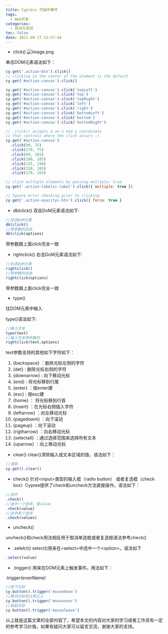 ```yaml
---
title: Cypress 可操作事件
tags:
  - Web开发
categories:
  - 自动化测试
toc: false
date: 2021-09-17 13:57:44
---
```


- click()
![image.png](https://blogimage.houjiyi.com/FnGC0_r2pbgwf072BWHK8xhoYvjJ)

单击DOM元素语法如下：

```js
cy.get('.action-btn').click()
// clicking in the center of the element is the default
cy.get('#action-canvas').click()

cy.get('#action-canvas').click('topLeft')
cy.get('#action-canvas').click('top')
cy.get('#action-canvas').click('topRight')
cy.get('#action-canvas').click('left')
cy.get('#action-canvas').click('right')
cy.get('#action-canvas').click('bottomLeft')
cy.get('#action-canvas').click('bottom')
cy.get('#action-canvas').click('bottomRight')

// .click() accepts a an x and y coordinate
// that controls where the click occurs :)
cy.get('#action-canvas')
  .click(80, 75)
  .click(170, 75)
  .click(80, 165)
  .click(100, 185)
  .click(125, 190)
  .click(150, 185)
  .click(170, 165)

// click multiple elements by passing multiple: true
cy.get('.action-labels>.label').click({ multiple: true })

// Ignore error checking prior to clicking
cy.get('.action-opacity>.btn').click({ force: true }
```

- dblclick()
双击DoM元素语法如下:
```js
//双击DoM元素
dblclick()
//带参数的双击
dblclick(options)
```
带参数跟上面click完全一致

- rightclick()
右击DoM元素语法如下:
```js
//右击DoM元素
rightclick()
//带参数的双击
rightclick(options)
```

带参数跟上面click完全一致

- type()

往DOM元素中输入

type()语法如下:

```js
//输入文本
type(text)
//输入文本带参数的
rightclick(text,options)
```

text参数支持的其他如下字符如下：

1. {backspace} ：删除光标左侧的字符
2. {det} : 删除光标右侧的字符
3. {downarrow} : 向下移动光标
4. {end} : 将光标移到行尾
5. {enter} ：按enter建
6. {esc} : 按esc建
7. {home} ： 将光标移到行首
8. {insert} ：在光标右侧插入字符
9. {leftarrow} ：向左移动光标
10. {pagedowm} ：向下滚动
11. {pageup} ：向下滚动
12. {rigtharrow} ：向右移动光标
13. {selectall} ：通过选择范围来选择所有文本
14. {uparrow} ：向上移动光标

- clear()
clear()清除输入或文本区域的值，语法如下：
```js
//清除
cy.get().clear()
```

- check()
针对\<input\>类型的输入框（radio button） 或者复选框（check box）Cypree提供了check和uncheck方法直接操作。语法如下：
```js 
//选中
.check()
//选中一个选项，值value
.check(value)
//选中多个选项
.check(values)
```

- uncheck()

uncheck()和check用法相反用于取消单选框或者复选框语法参考check()

- .selelct()
select()用来在\<select\>中选中一个\<option\>。语法如下
```js
.select(value)
```

- .trigger()
用来在DOM元素上触发事件。用法如下：

.trigger(evenName)

```javascript
//按下光标
cy.button().trigger('mousedown')
//移动光标到元素之上
cy.button().trigger('mouseover')
//抬起光标
cy.button().trigger('mouseleave')
```

以上就是这篇文章的全部内容了，希望本文的内容对大家的学习或者工作具有一定的参考学习价值，如果有疑问大家可以留言交流，谢谢大家的支持。